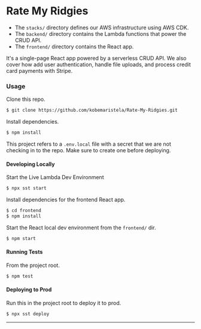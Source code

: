 # Rate My Ridgies

- The `stacks/` directory defines our AWS infrastructure using AWS CDK.
- The `backend/` directory contains the Lambda functions that power the CRUD API.
- The `frontend/` directory contains the React app.

It's a single-page React app powered by a serverless CRUD API. We also cover how add user authentication, handle file uploads, and process credit card payments with Stripe.

### Usage

Clone this repo.

```bash
$ git clone https://github.com/kobemaristela/Rate-My-Ridgies.git
```

Install dependencies.

```bash
$ npm install
```

This project refers to a `.env.local` file with a secret that we are not checking in to the repo. Make sure to create one before deploying.

#### Developing Locally

Start the Live Lambda Dev Environment

```bash
$ npx sst start
```

Install dependencies for the frontend React app.

```bash
$ cd frontend
$ npm install
```

Start the React local dev environment from the `frontend/` dir.

```bash
$ npm start
```

#### Running Tests

From the project root.

```bash
$ npm test
```

#### Deploying to Prod

Run this in the project root to deploy it to prod.

```bash
$ npx sst deploy
```

---